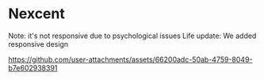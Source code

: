 # Nexcent
Note: it's not responsive due to psychological issues
Life update: We added responsive design 


https://github.com/user-attachments/assets/66200adc-50ab-4759-8049-b7e602938391

